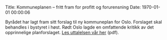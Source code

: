 Title: Kommuneplanen – fritt fram for profitt og forurensning
Date: 1970-01-01 00:00:06

Byrådet har lagt fram sitt forslag til ny kommuneplan for Oslo. Forslaget skal behandles i bystyret i høst. Rødt Oslo lagde en omfattende kritikk av det opprinnelige planforslaget. [Les uttalelsen vår her]({static}/pdfs/kommuneplan_uttalelse.pdf) (pdf).
